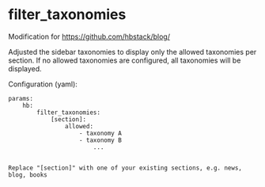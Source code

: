 # filter_taxonomies

Modification for https://github.com/hbstack/blog/

Adjusted the sidebar taxonomies to display only the allowed taxonomies per section. If no allowed taxonomies are configured, all taxonomies will be displayed.

Configuration (yaml):

```
params:
    hb:
        filter_taxonomies:
            [section]:
                allowed:
                    - taxonomy A
                    - taxonomy B
                        ...


Replace "[section]" with one of your existing sections, e.g. news, blog, books
